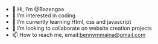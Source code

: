 - 👋 Hi, I’m @Bazengaa
- 👀 I’m interested in coding
- 🌱 I’m currently learning Html, css and javascript
- 💞️ I’m looking to collaborate on website creation projects
- 📫 How to reach me, email:bennymmaina@gmail.com

<!---
Bazengaa/Bazengaa is a ✨ special ✨ repository because its `README.md` (this file) appears on your GitHub profile.
You can click the Preview link to take a look at your changes.
--->
